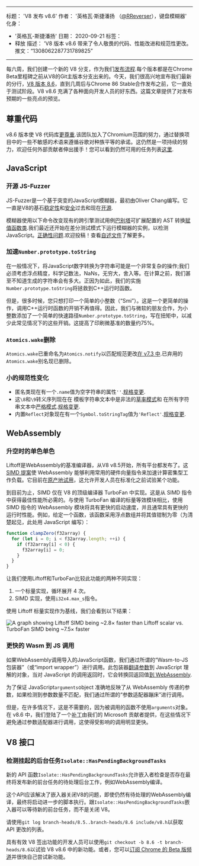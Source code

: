 ***

标题： 'V8 发布 v8.6'
作者： '英格瓦·斯捷潘扬 （[@RReverser](https://twitter.com/RReverser)），键盘模糊器'
化身：

*   '英格瓦-斯捷潘扬'
    日期： 2020-09-21
    标签：
*   释放
    描述： 'V8 版本 v8.6 带来了令人敬畏的代码、性能改进和规范性更改。
    推文：“1308062287731789825”

***

每六周，我们创建一个新的 V8 分支，作为我们[发布流程](https://v8.dev/docs/release-process).每个版本都是在Chrome Beta里程碑之前从V8的Git主版本分支出来的。今天，我们很高兴地宣布我们最新的分行，[V8 版本 8.6](https://chromium.googlesource.com/v8/v8.git/+log/branch-heads/8.6)，直到几周后与Chrome 86 Stable合作发布之前，它一直处于测试阶段。V8 v8.6 充满了各种面向开发人员的好东西。这篇文章提供了对发布预期的一些亮点的预览。

## 尊重代码

v8.6 版本使 V8 代码库[更尊重](https://v8.dev/docs/respectful-code).该团队加入了Chromium范围的努力，通过替换项目中的一些不敏感的术语来遵循谷歌对种族平等的承诺。这仍然是一项持续的努力，欢迎任何外部贡献者伸出援手！您可以看到仍然可用的任务列表[这里](https://docs.google.com/document/d/1rK7NQK64c53-qbEG-N5xz7uY_QUVI45sUxinbyikCYM/edit).

## JavaScript

### 开源 JS-Fuzzer

JS-Fuzzer是一个基于突变的JavaScript模糊器，最初由Oliver Chang编写。它一直是V8的基石[稳定性](https://bugs.chromium.org/p/chromium/issues/list?q=ochang_js_fuzzer%20label%3AStability-Crash%20label%3AClusterfuzz%20-status%3AWontFix%20-status%3ADuplicate\&can=1)和[安全](https://bugs.chromium.org/p/chromium/issues/list?q=ochang_js_fuzzer%20label%3ASecurity%20label%3AClusterfuzz%20-status%3AWontFix%20-status%3ADuplicate\&can=1)过去和现在[开源](https://chromium-review.googlesource.com/c/v8/v8/+/2320330).

模糊器使用以下命令改变现有的跨引擎测试用例[巴别塔](https://babeljs.io/)可扩展配置的 AST 转换[赋值函数类](https://chromium.googlesource.com/v8/v8/+/320d98709f/tools/clusterfuzz/js_fuzzer/mutators/).我们最近还开始在差分测试模式下运行模糊器的实例，以检测JavaScript。[正确性问题](https://bugs.chromium.org/p/chromium/issues/list?q=blocking%3A1050674%20-status%3ADuplicate\&can=1).欢迎投稿！查看[自述文件](https://chromium.googlesource.com/v8/v8/+/master/tools/clusterfuzz/js_fuzzer/README.md)了解更多。

### 加速`Number.prototype.toString`

在一般情况下，将JavaScript数字转换为字符串可能是一个非常复杂的操作;我们必须考虑浮点精度，科学记数法，NaNs，无穷大，舍入等。在计算之前，我们甚至不知道生成的字符串会有多大。正因为如此，我们的实施`Number.prototype.toString`将拯救到C++运行时函数。

但是，很多时候，您只想打印一个简单的小整数（“Smi”）。这是一个更简单的操作，调用C++运行时函数的开销不再值得。因此，我们与微软的朋友合作，为小整数添加了一个简单的快速路径`Number.prototype.toString`，写在扭矩中，以减少此常见情况下的这些开销。这提高了印刷微基准的数量约75%。

### `Atomics.wake`删除

`Atomics.wake`已重命名为`Atomics.notify`以匹配规范更改[在 v7.3 中](https://v8.dev/blog/v8-release-73#atomics.notify).已弃用的`Atomics.wake`别名现已删除。

### 小的规范性变化

*   匿名类现在有一个`.name`值为空字符串的属性`''`.[规格变更](https://github.com/tc39/ecma262/pull/1490).
*   这`\8`和`\9`转义序列现在在 模板字符串文本中是非法的[草率模式](https://developer.mozilla.org/en-US/docs/Glossary/Sloppy_mode)和 在所有字符串文本中[严格模式](https://developer.mozilla.org/en-US/docs/Web/JavaScript/Reference/Strict_mode).[规格变更](https://github.com/tc39/ecma262/pull/2054).
*   内置`Reflect`对象现在有一个`Symbol.toStringTag`值为`'Reflect'`.[规格变更](https://github.com/tc39/ecma262/pull/2057).

## WebAssembly

### 升空时的单色单色

Liftoff是WebAssembly的基准编译器，从V8 v8.5开始，所有平台都发布了。这[SIMD 提案](https://v8.dev/features/simd)使 WebAssembly 能够利用常用的硬件向量指令来加速计算密集型工作负载。它目前在[原产地试用](https://v8.dev/blog/v8-release-84#simd-origin-trial)，这允许开发人员在标准化之前试验某个功能。

到目前为止，SIMD 仅在 V8 的顶级编译器 TurboFan 中实现。这是从 SIMD 指令中获得最佳性能所必需的。与使用 TurboFan 编译的标量等效模块相比，使用 SIMD 指令的 WebAssembly 模块将具有更快的启动速度，并且通常具有更快的运行时性能。例如，给定一个函数，该函数采用浮点数组并将其值钳制为零（为清楚起见，此处用 JavaScript 编写）：

```js
function clampZero(f32array) {
  for (let i = 0; i < f32array.length; ++i) {
    if (f32array[i] < 0) {
      f32array[i] = 0;
    }
  }
}
```

让我们使用Liftoff和TurboFan比较此功能的两种不同实现：

1.  一个标量实现，循环展开 4 次。
2.  SIMD 实现，使用`i32x4.max_s`指令。

使用 Liftoff 标量实现作为基线，我们会看到以下结果：

![A graph showing Liftoff SIMD being ~2.8× faster than Liftoff scalar vs. TurboFan SIMD being ~7.5× faster](../_img/v8-release-86/simd.svg)

### 更快的 Wasm 到 JS 调用

如果WebAssembly调用导入的JavaScript函数，我们通过所谓的“Wasm-to-JS包装器”（或“import wrapper”）进行调用。此包装器[翻译参数](https://webassembly.github.io/spec/js-api/index.html#tojsvalue)到 JavaScript 理解的对象，当对 JavaScript 的调用返回时，它会转换回返回值[到 WebAssembly](https://webassembly.github.io/spec/js-api/index.html#towebassemblyvalue).

为了保证 JavaScript`arguments`object 准确地反映了从 WebAssembly 传递的参数，如果检测到参数数量不匹配，我们通过所谓的“参数适配器蹦床”进行调用。

但是，在许多情况下，这是不需要的，因为被调用的函数不使用`arguments`对象。在 v8.6 中，我们登陆了一个[补丁](https://crrev.com/c/2317061)由我们的 Microsoft 贡献者提供，在这些情况下避免通过参数适配器进行调用，这使得受影响的调用明显更快。

## V8 接口

### 检测挂起的后台任务`Isolate::HasPendingBackgroundTasks`

新的 API 函数`Isolate::HasPendingBackgroundTasks`允许嵌入者检查是否存在最终将发布新的前台任务的待处理后台工作，例如WebAssembly编译。

这个API应该解决了嵌入器关闭V8的问题，即使仍然有待处理的WebAssembly编译，最终将启动进一步的脚本执行。跟`Isolate::HasPendingBackgroundTasks`嵌入器可以等待新的前台任务，而不是关闭 V8。

请使用`git log branch-heads/8.5..branch-heads/8.6 include/v8.h`以获取 API 更改的列表。

具有有效 V8 签出功能的开发人员可以使用`git checkout -b 8.6 -t branch-heads/8.6`以试验 V8 v8.6 中的新功能。或者，您可以[订阅 Chrome 的 Beta 版频道](https://www.google.com/chrome/browser/beta.html)并很快自己尝试新功能。
